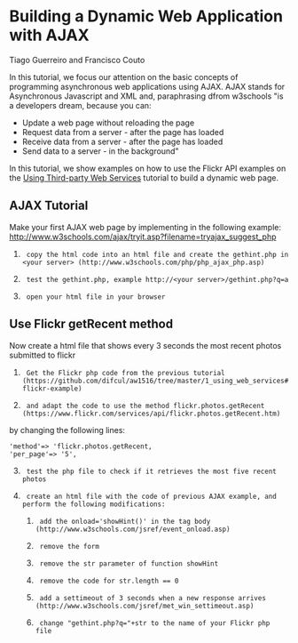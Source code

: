 # Building a Dynamic Web Application with AJAX
Tiago Guerreiro and Francisco Couto

In this tutorial, we focus our attention on the basic concepts of programming asynchronous web applications using AJAX. AJAX stands for Asynchronous Javascript and XML and, paraphrasing dfrom w3schools "is a developers dream, because you can:

* Update a web page without reloading the page
* Request data from a server - after the page has loaded 
* Receive data from a server - after the page has loaded
* Send data to a server - in the background"

In this tutorial, we show examples on how to use the Flickr API examples on the [Using Third-party Web Services](/../1_using_web_services/) tutorial to build a dynamic web page.

## AJAX Tutorial

Make your first AJAX web page by implementing in <your server> the following example: http://www.w3schools.com/ajax/tryit.asp?filename=tryajax_suggest_php

1.      copy the html code into an html file and create the gethint.php in <your server> (http://www.w3schools.com/php/php_ajax_php.asp) 
2.      test the gethint.php, example http://<your server>/gethint.php?q=a
3.      open your html file in your browser

## Use Flickr getRecent method

Now create a html file that shows every 3 seconds the most recent photos submitted to flickr

1.      Get the Flickr php code from the previous tutorial (https://github.com/difcul/aw1516/tree/master/1_using_web_services#the-flickr-example)
2.      and adapt the code to use the method flickr.photos.getRecent (https://www.flickr.com/services/api/flickr.photos.getRecent.htm)
by changing the following lines: 
```
'method'=> 'flickr.photos.getRecent,
'per_page'=> '5',
```
3.      test the php file to check if it retrieves the most five recent photos
4.      create an html file with the code of previous AJAX example, and perform the following modifications:
    1.      add the onload='showHint()' in the tag body (http://www.w3schools.com/jsref/event_onload.asp)
    2.      remove the form 
    3.      remove the str parameter of function showHint
    4.      remove the code for str.length == 0
    5.      add a settimeout of 3 seconds when a new response arrives (http://www.w3schools.com/jsref/met_win_settimeout.asp)
    6.      change "gethint.php?q="+str to the name of your Flickr php file

